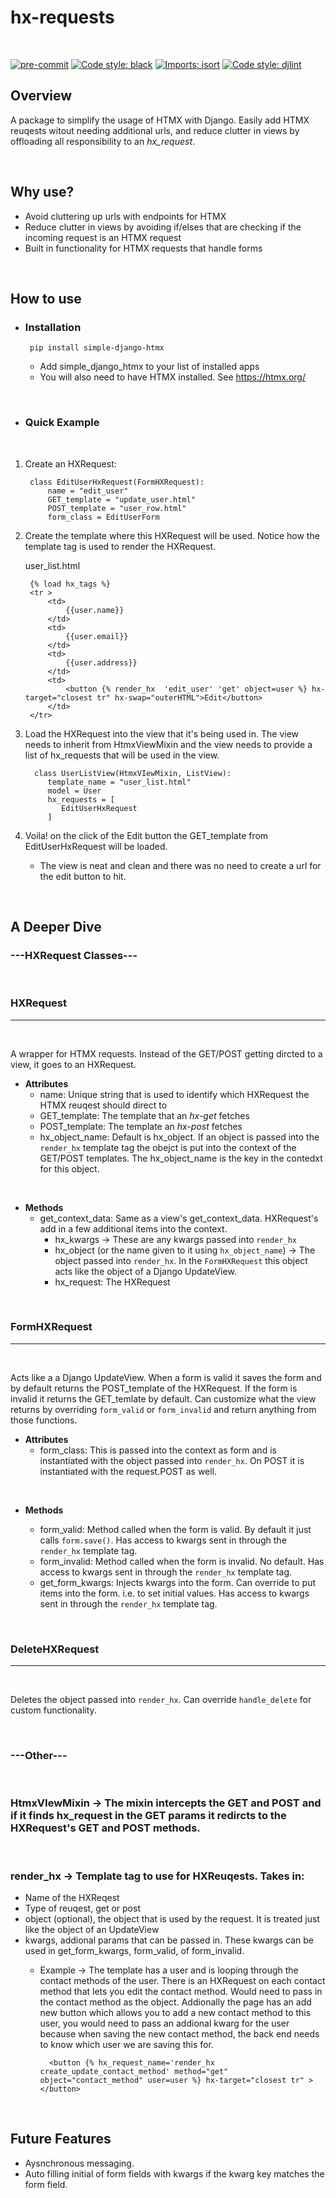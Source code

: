# hx-requests
<br>

[![pre-commit](https://img.shields.io/badge/pre--commit-enabled-brightgreen?logo=pre-commit)](https://github.com/pre-commit/pre-commit)
[![Code style: black](https://img.shields.io/badge/code%20style-black-000000.svg)](https://github.com/psf/black)
[![Imports: isort](https://img.shields.io/badge/%20imports-isort-%231674b1?style=flat&labelColor=ef8336)](https://pycqa.github.io/isort/)
[![Code style: djlint](https://img.shields.io/badge/html%20style-djlint-blue.svg)](https://www.djlint.com)

## Overview

A package to simplify the usage of HTMX with Django. Easily add HTMX reuqests witout needing additional urls, and reduce clutter in views by offloading all responsibility to an <em>hx_request</em>.

<br>

## Why use?


- Avoid cluttering up urls with endpoints for HTMX
- Reduce clutter in views by avoiding if/elses that are checking if the incoming request is an HTMX request
- Built in functionality for HTMX requests that handle forms

<br>

## How to use


- ### **Installation**
       pip install simple-django-htmx
    - Add simple_django_htmx to your list of installed apps
    - You will also need to have HTMX installed. See https://htmx.org/

<br>

- ### **Quick Example**

<br>

1. Create an HXRequest:

        class EditUserHxRequest(FormHXRequest):
            name = "edit_user"
            GET_template = "update_user.html"
            POST_template = "user_row.html"
            form_class = EditUserForm

2. Create the template where this HXRequest will be used. Notice how the template tag is used to render the HXRequest.
   <br>

    user_list.html

        {% load hx_tags %}
        <tr >
            <td>
                {{user.name}}
            </td>
            <td>
                {{user.email}}
            </td>
            <td>
                {{user.address}}
            </td>
            <td>
                <button {% render_hx  'edit_user' 'get' object=user %} hx-target="closest tr" hx-swap="outerHTML">Edit</button>
            </td>
        </tr>

3. Load the HXRequest into the view that it's being used in. The view needs to inherit from HtmxViewMixin and the view needs to provide a list of hx_requests that will be used in the view.

         class UserListView(HtmxVIewMixin, ListView):
            template_name = "user_list.html"
            model = User
            hx_requests = [
               EditUserHxRequest
            ]

4. Voila! on the click of the Edit button the GET_template from EditUserHxRequest will be loaded.

   - The view is neat and clean and there was no need to create a url for the edit button to hit.


<br>

## A Deeper Dive


### **---HXRequest Classes---**

<br>

### **HXRequest**

---

<br>

A wrapper for HTMX requests. Instead of the GET/POST getting dircted to a view, it goes to an HXRequest.

- **Attributes**
     - name: Unique string that is used to identify which HXRequest the HTMX reuqest should direct to
     - GET_template: The template that an <em>hx-get</em> fetches
     - POST_template: The template an <em>hx-post</em> fetches
     - hx_object_name: Default is hx_object. If an object is passed into the `render_hx` template tag the obejct is put into the context of the GET/POST templates. The hx_object_name is the key in the contedxt for this object.

<br>

- **Methods**
    - get_context_data: Same as a view's get_context_data. HXRequest's add in a few additional items into the context.
        - hx_kwargs -> These are any kwargs passed into `render_hx`
        - hx_object (or the name given to it using `hx_object_name`) -> The object passed into `render_hx`. In the `FormHXRequest` this object acts like the object of a Django UpdateView.
        - hx_request: The HXRequest

<br>

### **FormHXRequest**

---

<br>

Acts like a a Django UpdateView. When a form is valid it saves the form and by default returns the POST_template of the HXRequest. If the form is invalid it returns the GET_temlate by default. Can customize what the view returns by overriding `form_valid` or `form_invalid` and return anything from those functions.

- **Attributes**
  - form_class: This is passed into the context as form and is instantiated with the object passed into `render_hx`. On POST it is instantiated with the request.POST as well.


<br>

- **Methods**

  - form_valid: Method called when the form is valid. By default it just calls `form.save()`. Has access to kwargs sent in through the `render_hx` template tag.
  - form_invalid: Method called when the form is invalid. No default. Has access to kwargs sent in through the `render_hx` template tag.
  - get_form_kwargs: Injects kwargs into the form. Can override to put items into the form. i.e. to set initial values. Has access to kwargs sent in through the `render_hx` template tag.

<br>

### **DeleteHXRequest**

---

<br>

Deletes the object passed into `render_hx`. Can override `handle_delete` for custom functionality.

<br>

### **---Other---**

<br>

### **HtmxVIewMixin** -> The mixin intercepts the GET and POST and if it finds hx_request in the GET params it redircts to the HXRequest's GET and POST methods.

<br>

### **render_hx** -> Template tag to use for HXReuqests. Takes in:
- Name of the HXReqest
- Type of reuqest, get or post
- object (optional), the object that is used by the request. It is treated just like the object of an UpdateView
- kwargs, addional params that can be passed in. These kwargs can be used in get_form_kwargs, form_valid, of form_invalid.
    - Example -> The template has a user and is looping through the contact methods of the user. There is an HXRequest on each contact method that lets you edit the contact method. Would need to pass in the contact method as the object. Addionally the page has an add new button which allows you to add a new contact method to this user, you would need to pass an addional kwarg for the user because when saving the new contact method, the back end needs to know which user we are saving this for.

            <button {% hx_request_name='render_hx create_update_contact_method' method="get" object="contact_method" user=user %} hx-target="closest tr" ></button>

<br>

## Future Features


- Aysnchronous messaging.
- Auto filling initial of form fields with kwargs if the kwarg key matches the form field.
